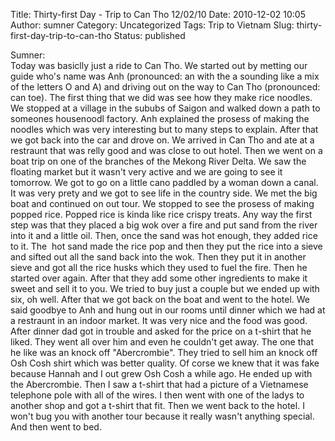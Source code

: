 Title: Thirty-first Day - Trip to Can Tho 12/02/10
Date: 2010-12-02 10:05
Author: sumner
Category: Uncategorized
Tags: Trip to Vietnam
Slug: thirty-first-day-trip-to-can-tho
Status: published

Sumner:  
Today was basiclly just a ride to Can Tho. We started out by metting our
guide who's name was Anh (pronounced: an with the a sounding like a mix
of the letters O and A) and driving out on the way to Can Tho
(pronounced: can toe). The first thing that we did was see how they make
rice noodles. We stopped at a village in the sububs of Saigon and walked
down a path to someones housenoodl factory. Anh explained the prosess of
making the noodles which was very interesting but to many steps to
explain. After that we got back into the car and drove on. We arrived in
Can Tho and ate at a restraunt that was relly good and was close to out
hotel. Then we went on a boat trip on one of the branches of the Mekong
River Delta. We saw the floating market but it wasn't very active and we
are going to see it tomorrow. We got to go on a little cano paddled by a
woman down a canal. It was very prety and we got to see life in the
country side. We met the big boat and continued on out tour. We stopped
to see the prosess of making popped rice. Popped rice is kinda like rice
crispy treats. Any way the first step was that they placed a big wok
over a fire and put sand from the river into it and a little oil.
Then, once the sand was hot enough, they added rice to it. The  hot sand
made the rice pop and then they put the rice into a sieve and sifted out
all the sand back into the wok. Then they put it in another sieve and
got all the rice husks which they used to fuel the fire. Then he started
over again. After that they add some other ingredients to make it sweet
and sell it to you. We tried to buy just a couple but we ended up with
six, oh well. After that we got back on the boat and went to the hotel.
We said goodbye to Anh and hung out in our rooms until dinner which we
had at a restraunt in an indoor market. It was very nice and the food
was good. After dinner dad got in trouble and asked for the price on a
t-shirt that he liked. They went all over him and even he couldn't get
away. The one that he like was an knock off "Abercrombie". They tried to
sell him an knock off Osh Cosh shirt which was better quality. Of corse
we knew that it was fake because Hannah and I out grew Osh Cosh a while
ago. He ended up with the Abercrombie. Then I saw a t-shirt that had a
picture of a Vietnamese telephone pole with all of the wires. I then
went with one of the ladys to another shop and got a t-shirt that fit.
Then we went back to the hotel. I won't bug you with another tour
because it really wasn't anything special. And then went to bed.
